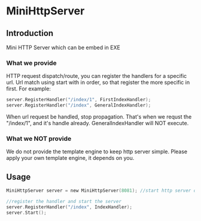 MiniHttpServer
==============

## Introduction
Mini HTTP Server which can be embed in EXE

### What we provide

HTTP request dispatch/route, you can register the handlers for a specific url.
Url match using start with in order, so that register the more specific in first.
For example:
```c
server.RegisterHandler("/index/1", FirstIndexHandler);   
server.RegisterHandler("/index", GeneralIndexHandler);
```
When url request be handled, stop propagation.
That's when we requst the "/index/1", and it's handle already. GeneralIndexHandler will NOT execute.

### What we NOT provide

We do not provide the template engine to keep http server simple.
Please apply your own template engine, it depends on you.

## Usage
```c
MiniHttpServer server = new MiniHttpServer(8081); //start http server on port of 8081

//register the handler and start the server
server.RegisterHandler("/index", IndexHandler);
server.Start();
```

